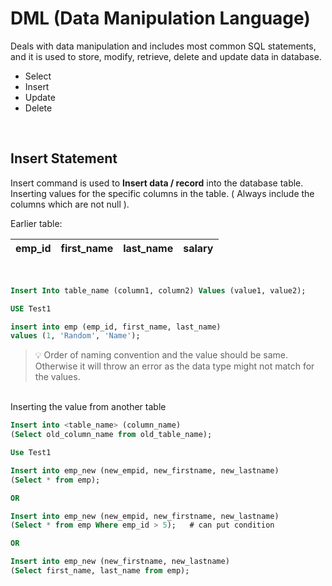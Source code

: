 # DML (Data Manipulation Language)

Deals with data manipulation and includes most common SQL statements, and it is used to store, modify, retrieve, delete and update data in database.
- Select
- Insert
- Update
- Delete

<br>

## Insert Statement

Insert command is used to **Insert data / record** into the database table.
Inserting values for the specific columns in the table. ( Always include the columns which are not null ).

Earlier table:

|emp_id|**first_name**|**last_name**|salary|
|-|-|-|-|

<br>

```SQL
Insert Into table_name (column1, column2) Values (value1, value2);
```

```SQL
USE Test1

insert into emp (emp_id, first_name, last_name)
values (1, 'Random', 'Name');
```
> 💡 Order of naming convention and the value should be same. Otherwise it will throw an error as the data type might not match for the values.

<br>
Inserting the value from another table

<br>

```SQL
Insert into <table_name> (column_name)
(Select old_column_name from old_table_name);
```

```SQL
Use Test1

Insert into emp_new (new_empid, new_firstname, new_lastname)
(Select * from emp);

OR

Insert into emp_new (new_empid, new_firstname, new_lastname)
(Select * from emp Where emp_id > 5);   # can put condition

OR

Insert into emp_new (new_firstname, new_lastname)
(Select first_name, last_name from emp);
```
